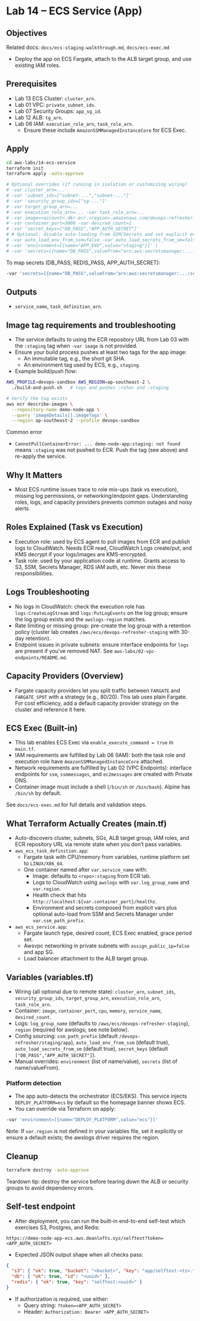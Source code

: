 # Lab 14 – ECS Service (App)

## Objectives

Related docs: `docs/ecs-staging-walkthrough.md`, `docs/ecs-exec.md`

- Deploy the app on ECS Fargate, attach to the ALB target group, and use existing IAM roles.

## Prerequisites

- Lab 13 ECS Cluster: `cluster_arn`.
- Lab 01 VPC: `private_subnet_ids`.
- Lab 07 Security Groups: `app_sg_id`.
- Lab 12 ALB: `tg_arn`.
- Lab 06 IAM: `execution_role_arn`, `task_role_arn`.
  - Ensure these include `AmazonSSMManagedInstanceCore` for ECS Exec.

## Apply

```bash
cd aws-labs/14-ecs-service
terraform init
terraform apply -auto-approve

# Optional overrides (if running in isolation or customizing wiring)
# -var cluster_arn=...
# -var 'subnet_ids=["subnet-...","subnet-..."]'
# -var 'security_group_ids=["sg-..."]'
# -var target_group_arn=...
# -var execution_role_arn=... -var task_role_arn=...
# -var image=<account>.dkr.ecr.<region>.amazonaws.com/devops-refresher:staging
# -var container_port=3000 -var desired_count=1
# -var 'secret_keys=["DB_PASS","APP_AUTH_SECRET"]'
# # Optional: disable auto-loading from SSM/Secrets and set explicit env/secrets
# -var auto_load_env_from_ssm=false -var auto_load_secrets_from_sm=false \
# -var 'environment=[{name="APP_ENV",value="staging"}]' \
# -var 'secrets=[{name="DB_PASS",valueFrom="arn:aws:secretsmanager:...:secret:/devops-refresher/staging/app/DB_PASS-xxxx"}]'
```

To map secrets (DB_PASS, REDIS_PASS, APP_AUTH_SECRET):

```bash
-var 'secrets=[{name="DB_PASS",valueFrom="arn:aws:secretsmanager:...:secret:/devops-refresher/staging/app/DB_PASS-xxxx"},{name="REDIS_PASS",valueFrom="arn:aws:secretsmanager:...:secret:/devops-refresher/staging/app/REDIS_PASS-xxxx"},{name="APP_AUTH_SECRET",valueFrom="arn:aws:secretsmanager:...:secret:/devops-refresher/staging/app/APP_AUTH_SECRET-xxxx"}]'
```

## Outputs

- `service_name`, `task_definition_arn`.

## Image tag requirements and troubleshooting

- The service defaults to using the ECR repository URL from Lab 03 with the `:staging` tag when `-var image` is not provided.
- Ensure your build process pushes at least two tags for the app image:
  - An immutable tag, e.g., the short git SHA.
  - An environment tag used by ECS, e.g., `staging`.
- Example build/push flow:

```bash
AWS_PROFILE=devops-sandbox AWS_REGION=ap-southeast-2 \
  ./build-and-push.sh   # tags and pushes :<sha> and :staging

# Verify the tag exists
aws ecr describe-images \
  --repository-name demo-node-app \
  --query 'imageDetails[].imageTags' \
  --region ap-southeast-2 --profile devops-sandbox
```

Common error

- `CannotPullContainerError: ... demo-node-app:staging: not found` means `:staging` was not pushed to ECR. Push the tag (see above) and re-apply the service.

## Why It Matters

- Most ECS runtime issues trace to role mix-ups (task vs execution), missing log permissions, or networking/endpoint gaps. Understanding roles, logs, and capacity providers prevents common outages and noisy alerts.

## Roles Explained (Task vs Execution)

- Execution role: used by ECS agent to pull images from ECR and publish logs to CloudWatch. Needs ECR read, CloudWatch Logs create/put, and KMS decrypt if your logs/images are KMS-encrypted.
- Task role: used by your application code at runtime. Grants access to S3, SSM, Secrets Manager, RDS IAM auth, etc. Never mix these responsibilities.

## Logs Troubleshooting

- No logs in CloudWatch: check the execution role has `logs:CreateLogStream` and `logs:PutLogEvents` on the log group; ensure the log group exists and the `awslogs-region` matches.
- Rate limiting or missing group: pre-create the log group with a retention policy (cluster lab creates `/aws/ecs/devops-refresher-staging` with 30-day retention).
- Endpoint issues in private subnets: ensure interface endpoints for `logs` are present if you’ve removed NAT. See `aws-labs/02-vpc-endpoints/README.md`.

## Capacity Providers (Overview)

- Fargate capacity providers let you split traffic between `FARGATE` and `FARGATE_SPOT` with a strategy (e.g., 80/20). This lab uses plain Fargate. For cost efficiency, add a default capacity provider strategy on the cluster and reference it here.

## ECS Exec (Built-in)

- This lab enables ECS Exec via `enable_execute_command = true` in `main.tf`.
- IAM requirements are fulfilled by Lab 06 (IAM): both the task role and execution role have `AmazonSSMManagedInstanceCore` attached.
- Network requirements are fulfilled by Lab 02 (VPC Endpoints): interface endpoints for `ssm`, `ssmmessages`, and `ec2messages` are created with Private DNS.
- Container image must include a shell (`/bin/sh` or `/bin/bash`). Alpine has `/bin/sh` by default.

See `docs/ecs-exec.md` for full details and validation steps.

## What Terraform Actually Creates (main.tf)

- Auto-discovers cluster, subnets, SGs, ALB target group, IAM roles, and ECR repository URL via remote state when you don’t pass variables.
- `aws_ecs_task_definition.app`:
  - Fargate task with CPU/memory from variables, runtime platform set to `LINUX/X86_64`.
  - One container named after `var.service_name` with:
    - Image: defaults to `<repo>:staging` from ECR lab.
    - Logs to CloudWatch using `awslogs` with `var.log_group_name` and `var.region`.
    - Health check that hits `http://localhost:${var.container_port}/healthz`.
    - Environment and secrets composed from explicit vars plus optional auto-load from SSM and Secrets Manager under `var.ssm_path_prefix`.
- `aws_ecs_service.app`:
  - Fargate launch type, desired count, ECS Exec enabled, grace period set.
  - Awsvpc networking in private subnets with `assign_public_ip=false` and app SG.
  - Load balancer attachment to the ALB target group.

## Variables (variables.tf)

- Wiring (all optional due to remote state): `cluster_arn`, `subnet_ids`, `security_group_ids`, `target_group_arn`, `execution_role_arn`, `task_role_arn`.
- Container: `image`, `container_port`, `cpu`, `memory`, `service_name`, `desired_count`.
- Logs: `log_group_name` (defaults to `/aws/ecs/devops-refresher-staging`), `region` (required for awslogs; see note below).
- Config sourcing: `ssm_path_prefix` (default `/devops-refresher/staging/app`), `auto_load_env_from_ssm` (default true), `auto_load_secrets_from_sm` (default true), `secret_keys` (default `["DB_PASS","APP_AUTH_SECRET"]`).
- Manual overrides: `environment` (list of name/value), `secrets` (list of name/valueFrom).

### Platform detection

- The app auto-detects the orchestrator (ECS/EKS). This service injects `DEPLOY_PLATFORM=ecs` by default so the homepage banner shows ECS.
- You can override via Terraform on apply:

```bash
-var 'environment=[{name="DEPLOY_PLATFORM",value="ecs"}]'
```

Note: If `var.region` is not defined in your variables file, set it explicitly or ensure a default exists; the awslogs driver requires the region.

## Cleanup

```bash
terraform destroy -auto-approve
```

Teardown tip: destroy the service before tearing down the ALB or security groups to avoid dependency errors.

## Self-test endpoint

- After deployment, you can run the built-in end-to-end self-test which exercises S3, Postgres, and Redis:

```
https://demo-node-app-ecs.aws.deanlofts.xyz/selftest?token=<APP_AUTH_SECRET>
```

- Expected JSON output shape when all checks pass:

```json
{
  "s3": { "ok": true, "bucket": "<bucket>", "key": "app/selftest-<ts>.txt" },
  "db": { "ok": true, "id": "<uuid>" },
  "redis": { "ok": true, "key": "selftest:<uuid>" }
}
```

- If authorization is required, use either:
  - Query string: `?token=<APP_AUTH_SECRET>`
  - Header: `Authorization: Bearer <APP_AUTH_SECRET>`
